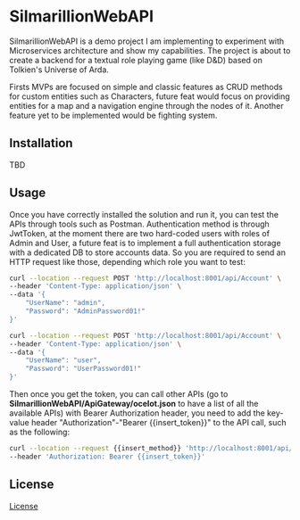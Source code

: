 # SilmarillionWebAPI

SilmarillionWebAPI is a demo project I am implementing to experiment with Microservices architecture and show my capabilities.
The project is about to create a backend for a textual role playing game (like D&D) based on Tolkien's Universe of Arda.

Firsts MVPs are focused on simple and classic features as CRUD methods for custom entities such as Characters, future feat would focus on
providing entities for a map and a navigation engine through the nodes of it.
Another feature yet to be implemented would be fighting system.

## Installation

TBD

## Usage

Once you have correctly installed the solution and run it, you can test the APIs through tools such as Postman.
Authentication method is through JwtToken, at the moment there are two hard-coded users with roles of Admin and User,
a future feat is to implement a full authentication storage with a dedicated DB to store accounts data.
So you are required to send an HTTP request like those, depending which role you want to test:

```bash
curl --location --request POST 'http://localhost:8001/api/Account' \
--header 'Content-Type: application/json' \
--data '{
    "UserName": "admin",
    "Password": "AdminPassword01!"
}'
```

```bash
curl --location --request POST 'http://localhost:8001/api/Account' \
--header 'Content-Type: application/json' \
--data '{
    "UserName": "user",
    "Password": "UserPassword01!"
}'
```

Then once you get the token, you can call other APIs (go to **SilmarillionWebAPI/ApiGateway/ocelot.json** to have a list of all the available APIs) with Bearer Authorization header,
you need to add the key-value header "Authorization"-"Bearer {{insert_token}}" to the API call, such as the following:

```bash
curl --location --request {{insert_method}} 'http://localhost:8001/api/{{insert_path}}' \
--header 'Authorization: Bearer {{insert_token}}'
```

## License

[License](https://github.com/FrankOfTheScience/SilmarillionWebAPI/blob/master/LICENSE)
